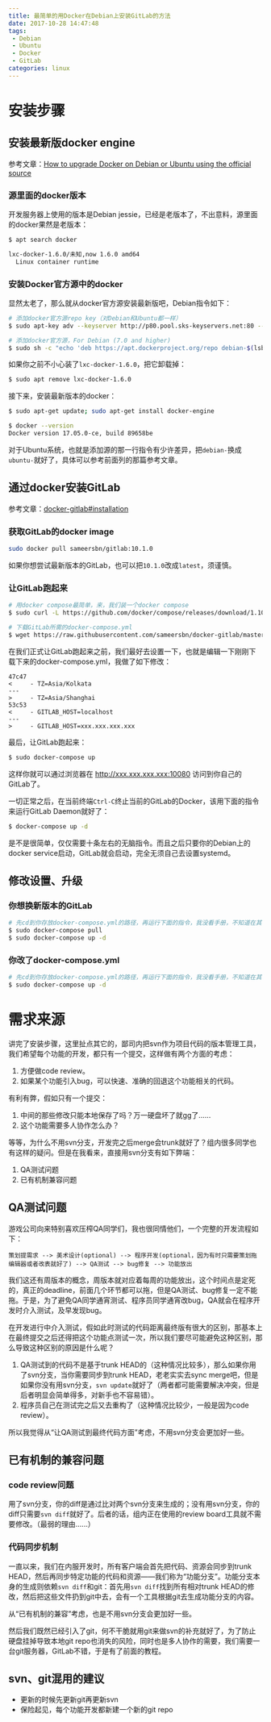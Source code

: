 ```yaml
---
title: 最简单的用Docker在Debian上安装GitLab的方法
date: 2017-10-28 14:47:48
tags:
 - Debian
 - Ubuntu
 - Docker
 - GitLab
categories: linux
---
```


# 安装步骤
## 安装最新版docker engine
参考文章：[How to upgrade Docker on Debian or Ubuntu using the official source](http://ask.xmodulo.com/upgrade-docker-debian-ubuntu.html)

### 源里面的docker版本
开发服务器上使用的版本是Debian jessie，已经是老版本了，不出意料，源里面的docker果然是老版本：
```bash
$ apt search docker

lxc-docker-1.6.0/未知,now 1.6.0 amd64
  Linux container runtime
```

### 安装Docker官方源中的docker
显然太老了，那么就从docker官方源安装最新版吧，Debian指令如下：
```bash
# 添加docker官方源repo key（对Debian和Ubuntu都一样）
$ sudo apt-key adv --keyserver http://p80.pool.sks-keyservers.net:80 --recv-keys 58118E89F3A912897C070ADBF76221572C52609D

# 添加docker官方源，For Debian (7.0 and higher)
$ sudo sh -c "echo 'deb https://apt.dockerproject.org/repo debian-$(lsb_release -sc) main' | cat > /etc/apt/sources.list.d/docker.list"
```

<!--more-->

如果你之前不小心装了`lxc-docker-1.6.0`，把它卸载掉：
```bash
$ sudo apt remove lxc-docker-1.6.0
```

接下来，安装最新版本的docker：
```bash
$ sudo apt-get update; sudo apt-get install docker-engine

$ docker --version
Docker version 17.05.0-ce, build 89658be
```

对于Ubuntu系统，也就是添加源的那一行指令有少许差异，把`debian-`换成`ubuntu-`就好了，具体可以参考前面列的那篇参考文章。

## 通过docker安装GitLab
参考文章：[docker-gitlab#installation](https://github.com/sameersbn/docker-gitlab#installation)

### 获取GitLab的docker image
```bash
sudo docker pull sameersbn/gitlab:10.1.0
```

如果你想尝试最新版本的GitLab，也可以把`10.1.0`改成`latest`，须谨慎。

### 让GitLab跑起来
```bash
# 用docker compose最简单，来，我们装一个docker compose
$ sudo curl -L https://github.com/docker/compose/releases/download/1.10.0/docker-compose-`uname -s`-`uname -m` > /usr/local/bin/docker-compose

# 下载GitLab所需的docker-compose.yml
$ wget https://raw.githubusercontent.com/sameersbn/docker-gitlab/master/docker-compose.yml
```

在我们正式让GitLab跑起来之前，我们最好去设置一下，也就是编辑一下刚刚下载下来的docker-compose.yml，我做了如下修改：
```
47c47
<     - TZ=Asia/Kolkata
---
>     - TZ=Asia/Shanghai
53c53
<     - GITLAB_HOST=localhost
---
>     - GITLAB_HOST=xxx.xxx.xxx.xxx
```

最后，让GitLab跑起来：
```bash
$ sudo docker-compose up
```

这样你就可以通过浏览器在 http://xxx.xxx.xxx.xxx:10080 访问到你自己的GitLab了。

一切正常之后，在当前终端`Ctrl-C`终止当前的GitLab的Docker，该用下面的指令来运行GitLab Daemon就好了：
```bash
$ docker-compose up -d
```

是不是很简单，仅仅需要十条左右的无脑指令。而且之后只要你的Debian上的docker service启动，GitLab就会启动，完全无须自己去设置systemd。

## 修改设置、升级
### 你想换新版本的GitLab
```bash
# 先cd到你存放docker-compose.yml的路径，再运行下面的指令，我没看手册，不知道在其它地方运行会不会有效果
$ sudo docker-compose pull
$ sudo docker-compose up -d
```

### 你改了docker-compose.yml
```bash
# 先cd到你存放docker-compose.yml的路径，再运行下面的指令，我没看手册，不知道在其它地方运行会不会有效果
$ sudo docker-compose up -d
```

# 需求来源
讲完了安装步骤，这里扯点其它的，鄙司内把svn作为项目代码的版本管理工具，我们希望每个功能的开发，都只有一个提交，这样做有两个方面的考虑：
1. 方便做code review。
2. 如果某个功能引入bug，可以快速、准确的回退这个功能相关的代码。

有利有弊，假如只有一个提交：
1. 中间的那些修改只能本地保存了吗？万一硬盘坏了就gg了......
2. 这个功能需要多人协作怎么办？

等等，为什么不用svn分支，开发完之后merge会trunk就好了？组内很多同学也有这样的疑问。但是在我看来，直接用svn分支有如下弊端：
1. QA测试问题
2. 已有机制兼容问题

## QA测试问题
游戏公司向来特别喜欢压榨QA同学们，我也很同情他们，一个完整的开发流程如下：
```
策划提需求 --> 美术设计(optional) --> 程序开发(optional，因为有时只需要策划拖编辑器或者改表就好了) --> QA测试 --> bug修复 --> 功能放出
```

我们这还有周版本的概念，周版本就对应着每周的功能放出，这个时间点是定死的，真正的deadline，前面几个环节都可以拖，但是QA测试、bug修复一定不能拖。于是，为了避免QA同学通宵测试、程序员同学通宵改bug，QA就会在程序开发时介入测试，及早发现bug。

在开发进行中介入测试，假如此时测试的代码距离最终版有很大的区别，那基本上在最终提交之后还得把这个功能点测试一次，所以我们要尽可能避免这种区别，那么导致这种区别的原因是什么呢？
1. QA测试到的代码不是基于trunk HEAD的（这种情况比较多），那么如果你用了svn分支，当你需要同步到trunk HEAD，老老实实去sync merge吧，但是如果你没有用svn分支，`svn update`就好了（两者都可能需要解决冲突，但是后者明显会简单得多，对新手也不容易错）。
2. 程序员自己在测试完之后又去重构了（这种情况比较少，一般是因为code review）。

所以我觉得从“让QA测试到最终代码方面”考虑，不用svn分支会更加好一些。

## 已有机制的兼容问题
### code review问题
用了svn分支，你的diff是通过比对两个svn分支来生成的；没有用svn分支，你的diff只需要`svn diff`就好了。后者的话，组内正在使用的review board工具就不需要修改。（最弱的理由......）

### 代码同步机制
一直以来，我们在内服开发时，所有客户端会首先把代码、资源会同步到trunk HEAD，然后再同步特定功能的代码和资源——我们称为“功能分支”。功能分支本身的生成则依赖`svn diff`和git：首先用`svn diff`找到所有相对trunk HEAD的修改，然后把这些文件扔到git中去，会有一个工具根据git去生成功能分支的内容。

从“已有机制的兼容”考虑，也是不用svn分支会更加好一些。

然后我们既然已经引入了git，何不干脆就用git来做svn的补充就好了，为了防止硬盘挂掉导致本地git repo也消失的风险，同时也是多人协作的需要，我们需要一台git服务器，GitLab不错，于是有了前面的教程。

## svn、git混用的建议
* 更新的时候先更新git再更新svn
* 保险起见，每个功能开发都新建一个新的git repo
